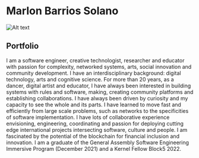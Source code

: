 # Marlon Barrios Solano
![Alt text]('profilepic.png' "a title")
## Portfolio
I am a software engineer, creative technologist, researcher and educator with passion for complexity, networked systems, arts, social innovation and community development. I have an interdisciplinary background: digital technology, arts and cognitive science. For more than 20 years, as a dancer, digital artist and educator, I have always been interested in building systems with rules and software, making, creating community platforms and establishing collaborations. I have always been driven by curiosity and my capacity to see the whole and its parts. I have learned to move fast and efficiently from large scale problems, such as networks to the specificities of software implementation. I have lots of collaborative experience envisioning, engineering, coordinating and passion for deploying cutting edge international projects intersecting software, culture and people. I am fascinated by the potential of the blockchain for financial inclusion and innovation. I am a graduate of the General Assembly Software Engineering Immersive Program (December 2021) and a Kernel Fellow Block5 2022.

